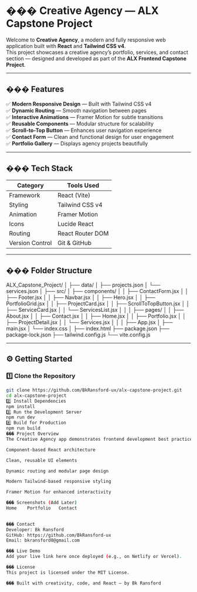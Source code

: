 # ��� Creative Agency — ALX Capstone Project

Welcome to **Creative Agency**, a modern and fully responsive web application built with **React** and **Tailwind CSS v4**.  
This project showcases a creative agency’s portfolio, services, and contact section — designed and developed as part of the **ALX Frontend Capstone Project**.

---

## ��� Features

✅ **Modern Responsive Design** — Built with Tailwind CSS v4  
✅ **Dynamic Routing** — Smooth navigation between pages  
✅ **Interactive Animations** — Framer Motion for subtle transitions  
✅ **Reusable Components** — Modular structure for scalability  
✅ **Scroll-to-Top Button** — Enhances user navigation experience  
✅ **Contact Form** — Clean and functional design for user engagement  
✅ **Portfolio Gallery** — Displays agency projects beautifully  

---

## ���️ Tech Stack

| Category | Tools Used |
|-----------|-------------|
| Framework | React (Vite) |
| Styling | Tailwind CSS v4 |
| Animation | Framer Motion |
| Icons | Lucide React |
| Routing | React Router DOM |
| Version Control | Git & GitHub |

---

## ��� Folder Structure

ALX_Capstone_Project/
│
├── data/
│ ├── projects.json
│ └── services.json
│
├── src/
│ ├── components/
│ │ ├── ContactForm.jsx
│ │ ├── Footer.jsx
│ │ ├── Navbar.jsx
│ │ ├── Hero.jsx
│ │ ├── PortfolioGrid.jsx
│ │ ├── ProjectCard.jsx
│ │ ├── ScrollToTopButton.jsx
│ │ ├── ServiceCard.jsx
│ │ └── ServicesList.jsx
│ │
│ ├── pages/
│ │ ├── About.jsx
│ │ ├── Contact.jsx
│ │ ├── Home.jsx
│ │ ├── Portfolio.jsx
│ │ ├── ProjectDetail.jsx
│ │ └── Services.jsx
│ │
│ ├── App.jsx
│ ├── main.jsx
│ └── index.css
│
├── index.html
├── package.json
├── package-lock.json
├── tailwind.config.js
└── vite.config.js

---

## ⚙️ Getting Started

### 1️⃣ Clone the Repository
```bash
git clone https://github.com/BkRansford-ux/alx-capstone-project.git
cd alx-capstone-project
2️⃣ Install Dependencies
npm install
3️⃣ Run the Development Server
npm run dev
4️⃣ Build for Production
npm run build
��� Project Overview
The Creative Agency app demonstrates frontend development best practices:

Component-based React architecture

Clean, reusable UI elements

Dynamic routing and modular page design

Modern Tailwind-based responsive styling

Framer Motion for enhanced interactivity

��� Screenshots (Add Later)
Home	Portfolio	Contact
		

��� Contact
Developer: Bk Ransford
GitHub: https://github.com/BkRansford-ux
Email: bkransford0@gmail.com

��� Live Demo
Add your live link here once deployed (e.g., on Netlify or Vercel).

��� License
This project is licensed under the MIT License.

��� Built with creativity, code, and React — by Bk Ransford


